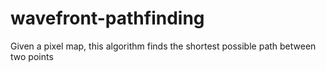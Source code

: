 # wavefront-pathfinding
Given a pixel map, this algorithm finds the shortest possible path between two points

